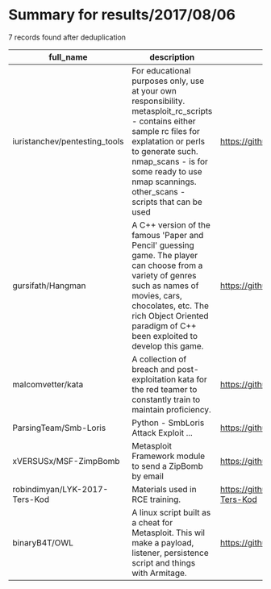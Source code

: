 
# Summary for results/2017/08/06
    
7 records found after deduplication

| full_name | description | html_url | matched_list | matched_count | pushed_at | size | stargazers_count | language | forks_count | vul_ids |
|-------------------------------|-----------------------------------------------------------------------------------------------------------------------------------------------------------------------------------------------------------------------------------------------------------------|--------------------------------------------------|-----------------------------------------------------------------------------|-----------------|---------------------------|--------|--------------------|------------|---------------|-----------|
| iuristanchev/pentesting_tools | For educational purposes only, use at your own responsibility. metasploit_rc_scripts - contains either sample rc files for explatation or perls to generate such. nmap_scans - is for some ready to use nmap scannings. other_scans - scripts that can be used | https://github.com/iuristanchev/pentesting_tools | ['metasploit module OR payload'] | 1 | 2017-08-06 10:50:23+00:00 | 7584 | 18 | C | 15 | [] |
| gursifath/Hangman | A C++ version of the famous 'Paper and Pencil' guessing game. The player can choose from a variety of genres such as names of movies, cars, chocolates, etc. The rich Object Oriented paradigm of C++ been exploited to develop this game. | https://github.com/gursifath/Hangman | ['exploit'] | 1 | 2017-08-06 13:09:42+00:00 | 1 | 0 | C++ | 0 | [] |
| malcomvetter/kata | A collection of breach and post-exploitation kata for the red teamer to constantly train to maintain proficiency. | https://github.com/malcomvetter/kata | ['exploit'] | 1 | 2017-08-06 12:18:43+00:00 | 2 | 6 | | 1 | [] |
| ParsingTeam/Smb-Loris | Python - SmbLoris Attack Exploit ... | https://github.com/ParsingTeam/Smb-Loris | ['exploit'] | 1 | 2017-08-06 18:21:07+00:00 | 3 | 6 | Python | 6 | [] |
| xVERSUSx/MSF-ZimpBomb | Metasploit Framework module to send a ZipBomb by email | https://github.com/xVERSUSx/MSF-ZimpBomb | ['metasploit module OR payload'] | 1 | 2017-08-06 18:24:55+00:00 | 2 | 0 | Ruby | 1 | [] |
| robindimyan/LYK-2017-Ters-Kod | Materials used in RCE training. | https://github.com/robindimyan/LYK-2017-Ters-Kod | ['rce'] | 1 | 2017-08-06 23:18:58+00:00 | 390 | 3 | nan | 1 | [] |
| binaryB4T/OWL | A linux script built as a cheat for Metasploit. This wil make a payload, listener, persistence script and things with Armitage. | https://github.com/binaryB4T/OWL | ['metasploit module OR metasploit payload', 'metasploit module OR payload'] | 2 | 2017-08-06 23:25:00+00:00 | 16 | 3 | Shell | 0 | [] |
